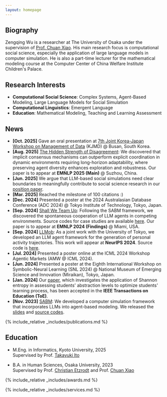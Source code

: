 ```yaml
---
layout: homepage
---
```


## Biography

Zengqing Wu is a researcher at The University of Osaka under the supervision of [Prof. Chuan Xiao](https://sites.google.com/site/chuanxiao1983/home). His main research focus is computational social science, especially the application of large language models in computer simulation. He is also a part-time lecturer for the mathematical modeling course at the Computer Center of China Welfare Institute Children's Palace.

<!-- [[Japanese Page](./jp.md)] [[Chinese Page](./cn.md)] -->

## Research Interests

- **Computational Social Science**: Complex Systems, Agent-Based Modeling, Large Language Models for Social Simulation
- **Computational Linguistics**: Emergent Language
- **Education**: Mathematical Modeling, Teaching and Learning Assessment

## News

- **[Oct. 2025]** Gave an oral presentation at [7th Joint Korea-Japan Workshop on Management of Data]() (KJMD) @ Busan, South Korea.
- **[Aug. 2025]** [The Hidden Strength of Disagreement](https://arxiv.org/abs/2502.16565): We discovered that implicit consensus mechanisms can outperform explicit coordination in dynamic environments requiring long-horizon adaptability, where preserving agent diversity enhances exploration and robustness. Our paper is to appear at **EMNLP 2025 (Main)** @ Suzhou, China.
- **[Jun. 2025]** We argue that LLM-based social simulations need clear boundaries to meaningfully contribute to social science research in our [position paper](https://arxiv.org/abs/2506.19806).
- **[Mar. 2025]** Reached the milestone of 100 citations :)
- **[Dec. 2024]** Presented a poster at the 2024 Australasian Database Conference (ADC 2024) @ Tokyo Institute of Technology, Tokyo, Japan.
- **[Sep. 2024]** [Shall We Team Up](https://arxiv.org/abs/2402.12327): Following the SABM framework, we discovered the spontaneous cooperation of LLM agents in competing environments. Source codes for case studies are available [here](https://github.com/wuzengqing001225/SABM_ShallWeTeamUp). Our paper is to appear at **EMNLP 2024 (Findings)** @ Miami, USA.
- **[Sep. 2024]** [LLMob](https://arxiv.org/abs/2402.14744): As a joint work with the University of Tokyo, we developed an LLM agent framework for the generation of personal activity trajectories. This work will appear at **NeurIPS 2024**. Source code is [here](https://github.com/Wangjw6/LLMob/).
- **[Jul. 2024]** Presented a poster online at the ICML 2024 Workshop Agentic Markets (AMW @ ICML 2024).
- **[Jun. 2024]** Presented a poster at the Eighth International Workshop on Symbolic-Neural Learning (SNL 2024) @ National Museum of Emerging Science and Innovation (Miraikan), Tokyo, Japan.
- **[Jan. 2024]** Our [paper](https://drive.google.com/file/d/1OHINx0XsqTKS-rHOJCTqdY8Cz664Beez/view), which investigates the application of Shannon entropy in assessing students' abstraction levels to optimize students' learning process, has been accepted in the **IEEE Transactions on Education (ToE)**.
- **[Nov. 2023]** [SABM](https://arxiv.org/abs/2311.06330): We developed a computer simulation framework that incorporates LLMs into agent-based modeling. We released the [slides](https://docs.google.com/presentation/d/1GqLjlsjfaN-sbNvLENkAnx8OMlSgeUcz/edit?usp=sharing&ouid=110669723869294635935&rtpof=true&sd=true) and [source codes](https://github.com/Roihn/SABM).

{% include_relative _includes/publications.md %}

<!-- A complete list of research papers is available at: [Publications](./assets/files/Publication_List_Zengqing_Wu.pdf) -->

## Education
- M.Eng. in Informatics, Kyoto University, 2025<br/>
  Supervised by Prof. [Takayuki Ito](https://researchmap.jp/takayuki.ito)
  
- B.A. in Human Sciences, Osaka University, 2023<br/>
  Supervised by Prof. [Christian Etzrodt](https://researchmap.jp/7000013493?lang=en) and Prof. [Chuan Xiao](https://sites.google.com/site/chuanxiao1983/home)

{% include_relative _includes/awards.md %}

{% include_relative _includes/services.md %}
